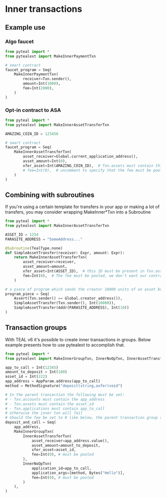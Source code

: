 # Inner transactions

## Example use
### Algo faucet
```python
from pyteal import *
from pytealext import MakeInnerPaymentTxn

# smart contract
faucet_program = Seq(
    MakeInnerPaymentTxn(
        receiver=Txn.sender(),
        amount=Int(1000),
        fee=Int(2000),
    )
)
```

### Opt-in contract to ASA
```python
from pyteal import *
from pytealext import MakeInnerAssetTransferTxn

AMAZING_COIN_ID = 123456

# smart contract
faucet_program = Seq(
    MakeInnerAssetTransferTxn(
        asset_receiver=Global.current_application_address(),
        asset_amount=Int(0),
        xfer_asset=Int(AMAZING_COIN_ID),  # Txn.assets must contain this ID!
        # fee=Int(0),  # uncomment to specify that the fee must be pooled
    )
)
```

## Combining with subroutines
If you're using a certain template for transfers in your app or making a lot of transfers, you may consider wrapping MakeInner*Txn into a Subroutine

```python
from pyteal import *
from pytealext import MakeInnerAssetTransferTxn

ASSET_ID = 1234
PARASITE_ADDRESS = "SomeAddress..."

@Subroutine(TealType.none)
def SimpleAssetTransfer(receiver: Expr, amount: Expr):
    return MakeInnerAssetTransferTxn(
        asset_receiver=receiver,
        asset_amount=amount,
        xfer_asset=Int(ASSET_ID),  # this ID must be present in Txn.assets!
        fee=Int(0),  # The fee must be pooled, we don't want our contract to pay for the inner Txn
    )

# a piece of program which sends the creator 10000 units of an asset but also sends a small amount to another address
program_piece = Seq(
    Assert(Txn.sender() == Global.creator_address()),
    SimpleAssetTransfer(Txn.sender(), Int(10000)),
    SimpleAssetTransfer(Addr(PARASITE_ADDRESS), Int(10))
)
```

## Transaction groups
With TEAL v6 it's possible to create inner transactions in groups.
Below example presents how to use pytealext to accomplish that.

```python
from pyteal import *
from pytealext import MakeInnerGroupTxn, InnerNoOpTxn, InnerAssetTransferTxn

app_to_call = Int(12345)
amount_to_deposit = Int(100)
asset_id = Int(222)
app_address = AppParam.address(app_to_call)
method = MethodSignature("deposit(string,axfer)void")

# In the parent transaction the following must be set:
# - Txn.accounts must contain the app_address
# - Txn.assets must contain the asset_id
# - Txn.applications must contain app_to_call
# otherwise the inner txn will fail
# Should the fee be set to 0 like below, the parent transaction group should pay the fees
deposit_and_call = Seq(
    app_address,
    MakeInnerGroupTxn(
        InnerAssetTransferTxn(
            asset_receiver=app_address.value(),
            asset_amount=amount_to_deposit,
            xfer_asset=asset_id,
            fee=Int(0), # must be pooled
        ),
        InnerNoOpTxn(
            application_id=app_to_call,
            application_args=[method, Bytes("Hello")],
            fee=Int(0), # must be pooled
        )
    ),
)
```
